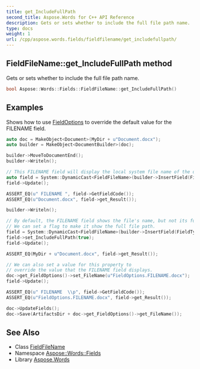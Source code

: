 ```yaml
---
title: get_IncludeFullPath
second_title: Aspose.Words for C++ API Reference
description: Gets or sets whether to include the full file path name.
type: docs
weight: 1
url: /cpp/aspose.words.fields/fieldfilename/get_includefullpath/
---
```

## FieldFileName::get_IncludeFullPath method


Gets or sets whether to include the full file path name.

```cpp
bool Aspose::Words::Fields::FieldFileName::get_IncludeFullPath()
```


## Examples



Shows how to use [FieldOptions](../../fieldoptions/) to override the default value for the FILENAME field. 
```cpp
auto doc = MakeObject<Document>(MyDir + u"Document.docx");
auto builder = MakeObject<DocumentBuilder>(doc);

builder->MoveToDocumentEnd();
builder->Writeln();

// This FILENAME field will display the local system file name of the document we loaded.
auto field = System::DynamicCast<FieldFileName>(builder->InsertField(FieldType::FieldFileName, true));
field->Update();

ASSERT_EQ(u" FILENAME ", field->GetFieldCode());
ASSERT_EQ(u"Document.docx", field->get_Result());

builder->Writeln();

// By default, the FILENAME field shows the file's name, but not its full local file system path.
// We can set a flag to make it show the full file path.
field = System::DynamicCast<FieldFileName>(builder->InsertField(FieldType::FieldFileName, true));
field->set_IncludeFullPath(true);
field->Update();

ASSERT_EQ(MyDir + u"Document.docx", field->get_Result());

// We can also set a value for this property to
// override the value that the FILENAME field displays.
doc->get_FieldOptions()->set_FileName(u"FieldOptions.FILENAME.docx");
field->Update();

ASSERT_EQ(u" FILENAME  \\p", field->GetFieldCode());
ASSERT_EQ(u"FieldOptions.FILENAME.docx", field->get_Result());

doc->UpdateFields();
doc->Save(ArtifactsDir + doc->get_FieldOptions()->get_FileName());
```

## See Also

* Class [FieldFileName](../)
* Namespace [Aspose::Words::Fields](../../)
* Library [Aspose.Words](../../../)
